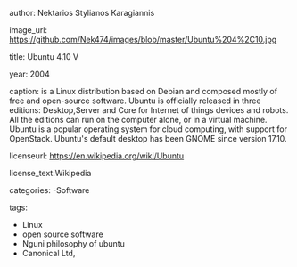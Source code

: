 author: Nektarios Stylianos Karagiannis

image_url: https://github.com/Nek474/images/blob/master/Ubuntu%204%2C10.jpg

title: Ubuntu 4.10 V

year: 2004

caption: is a Linux distribution based on Debian and composed mostly of free and open-source software.
Ubuntu is officially released in three editions: Desktop,Server and Core for Internet of things devices and robots. All the editions can run on the
computer alone, or in a virtual machine. Ubuntu is a popular operating system for cloud computing, with support for OpenStack. Ubuntu's default desktop has
been GNOME since version 17.10.

licenseurl: https://en.wikipedia.org/wiki/Ubuntu

license_text:Wikipedia

categories:
 -Software

tags:
 - Linux
 - open source software
 -  Nguni philosophy of ubuntu
 - Canonical Ltd,

